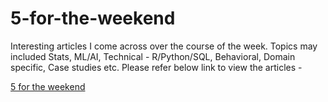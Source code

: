 # 5-for-the-weekend
Interesting articles I come across over the course of the week. Topics may included Stats, ML/AI, Technical - R/Python/SQL, Behavioral, Domain specific, Case studies etc. Please refer below link to view the articles - 

[5 for the weekend
](https://medium.com/@rohan.nanaware19/5-for-the-weekend-e99f3db67a1a?source=friends_link&sk=bdba4b9c975b847be83c4bcbd931e3b6)
